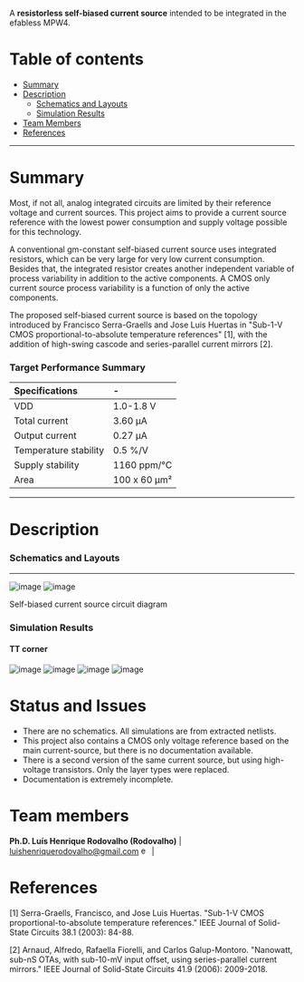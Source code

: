 A <b>resistorless self-biased current source</b> intended to be integrated in the efabless MPW4. </br>


Table of contents
==============================
<!--ts-->
  * [Summary](#Summary)
  * [Description](#Description)
    * [Schematics and Layouts](#Schematics-and-Layouts)
    * [Simulation Results](#Simulation-Results)
  * [Team Members](#Team-Members)  
  * [References](#References)
<!--te-->

---
Summary
=======

Most, if not all, analog integrated circuits are limited by their reference voltage and current sources. This project aims to provide a current source reference with the lowest power consumption and supply voltage possible for this technology.

A conventional gm-constant self-biased current source uses integrated resistors, which can be very large for very low current consumption. Besides that, the integrated resistor creates another independent variable of process variability in addition to the active components. A CMOS only current source process variability is a function of only the active components.

The proposed self-biased current source is based on the topology introduced by Francisco Serra-Graells and Jose Luis Huertas in "Sub-1-V CMOS proportional-to-absolute temperature references" [1], with the addition of high-swing cascode and series-parallel current mirrors [2].

### Target Performance Summary

| Specifications        | -                            |
| :---                  | :---                         |
| VDD                   | 1.0-1.8 V                    |
| Total current         | 3.60 &mu;A                   |
| Output current        | 0.27 &mu;A                   |
| Temperature stability | 0.5 %/V                      |
| Supply stability      | 1160 ppm/°C                  |
| Area                  | 100 x 60 &mu;m²              |

---
Description
===========

### Schematics and Layouts
---
![image](./docs/circuits/sbcs.png)
![image](./docs/layouts/sbcs.png)

Self-biased current source circuit diagram

### Simulation Results

#### TT corner
![image](./docs/plots/tt_dc_vdd_io.png)
![image](./docs/plots/tt_dc_vdd_psrr.png)
![image](./docs/plots/tt_temp_io.png)
![image](./docs/plots/tt_tran_io.png)

Status and Issues
============

* There are no schematics. All simulations are from extracted netlists.
* This project also contains a CMOS only voltage reference based on the main current-source, but there is no documentation available.
* There is a second version of the same current source, but using high-voltage transistors. Only the layer types were replaced.
* Documentation is extremely incomplete.

Team members
============

**Ph.D. Luís Henrique Rodovalho (Rodovalho)**
| [luishenriquerodovalho@gmail.com](mailto:luishenriquerodovalho@gmail.com?subject=Hi% "Hi!") <img width="15" src="https://cdn-icons-png.flaticon.com/128/2089/2089181.png" alt="email"> | 

References
==========

[1] Serra-Graells, Francisco, and Jose Luis Huertas. "Sub-1-V CMOS proportional-to-absolute temperature references." IEEE Journal of Solid-State Circuits 38.1 (2003): 84-88.

[2] Arnaud, Alfredo, Rafaella Fiorelli, and Carlos Galup-Montoro. "Nanowatt, sub-nS OTAs, with sub-10-mV input offset, using series-parallel current mirrors." IEEE Journal of Solid-State Circuits 41.9 (2006): 2009-2018.



